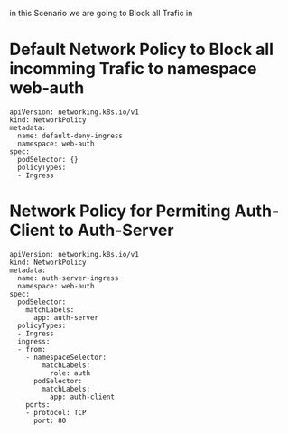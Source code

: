 in this  Scenario we are going to Block all Trafic in

# Default Network Policy  to Block all incomming Trafic to namespace web-auth
```
apiVersion: networking.k8s.io/v1
kind: NetworkPolicy
metadata:
  name: default-deny-ingress
  namespace: web-auth
spec:
  podSelector: {}
  policyTypes:
  - Ingress
```





# Network Policy for Permiting Auth-Client to Auth-Server

```
apiVersion: networking.k8s.io/v1
kind: NetworkPolicy
metadata:
  name: auth-server-ingress
  namespace: web-auth
spec:
  podSelector:
    matchLabels:
      app: auth-server
  policyTypes:
  - Ingress
  ingress:
  - from:
    - namespaceSelector:
        matchLabels:
          role: auth
      podSelector:
        matchLabels:
          app: auth-client
    ports:
    - protocol: TCP
      port: 80


```
